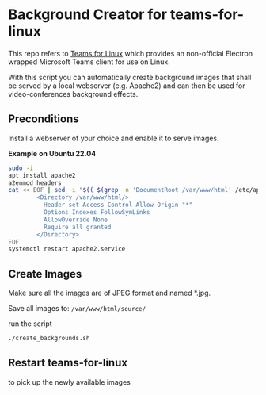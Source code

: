 # Background Creator for teams-for-linux

This repo refers to [Teams for Linux](https://github.com/IsmaelMartinez/teams-for-linux) 
which provides an non-official Electron wrapped Microsoft Teams client for use on Linux.

With this script you can automatically create background images that shall be served by 
a local webserver (e.g. Apache2) and can then be used for video-conferences background
effects.

## Preconditions

Install a webserver of your choice and enable it to serve images.

**Example on Ubuntu 22.04**
```bash
sudo -i
apt install apache2
a2enmod headers
cat << EOF | sed -i "$(( $(grep -n 'DocumentRoot /var/www/html' /etc/apache2/sites-enabled/000-default.conf | cut -d: -f1) + 1 ))r /dev/stdin" /etc/apache2/sites-enabled/000-default.conf
        <Directory /var/www/html/>
          Header set Access-Control-Allow-Origin "*"
          Options Indexes FollowSymLinks
          AllowOverride None
          Require all granted
        </Directory>
EOF
systemctl restart apache2.service
```

## Create Images

Make sure all the images are of JPEG format and named \*.jpg.

Save all images to: `/var/www/html/source/`

run the script 
```bash
./create_backgrounds.sh
```

## Restart teams-for-linux 

to pick up the newly available images
